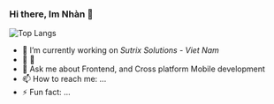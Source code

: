 ### Hi there, Im Nhàn 👋

![Top Langs](https://github-readme-stats.vercel.app/api/top-langs/?username=thanhnhan2tn&theme=buefy&show_icons=true&count_private=true)

<!--
**thanhnhan2tn/thanhnhan2tn** is a ✨ _special_ ✨ repository because its `README.md` (this file) appears on your GitHub profile.

Here are some ideas to get you started:
-->
- 🔭 I’m currently working on *Sutrix Solutions* - *Viet Nam*
- 🌱 👯 
- 💬 Ask me about Frontend, and Cross platform Mobile development
- 📫 How to reach me: ...
- ⚡ Fun fact: ...
